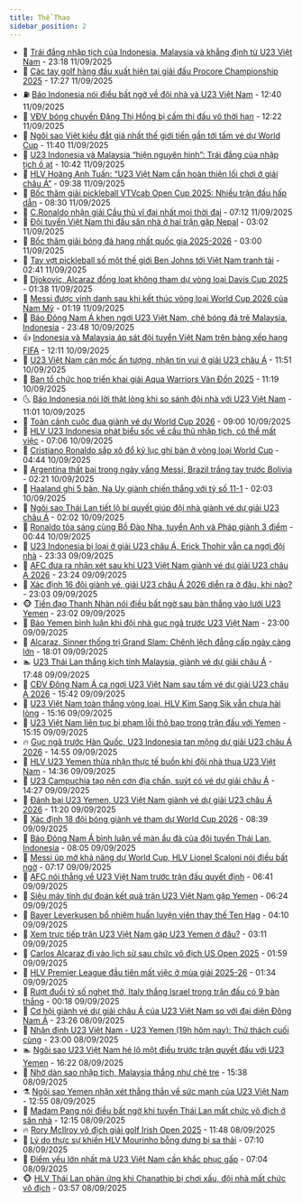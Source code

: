 ```yaml
---
title: Thể Thao
sidebar_position: 2
---
```


<!-- dantri-the-thao:START -->
- 🎡 [Trái đắng nhập tịch của Indonesia, Malaysia và khẳng định từ U23 Việt Nam](https://dantri.com.vn/the-thao/trai-dang-nhap-tich-cua-indonesia-malaysia-va-khang-dinh-tu-u23-viet-nam-20250912015504015.htm) - 23:18 11/09/2025
- 💯 [Các tay golf hàng đầu xuất hiện tại giải đấu Procore Championship 2025](https://dantri.com.vn/the-thao/cac-tay-golf-hang-dau-xuat-hien-tai-giai-dau-procore-championship-2025-20250911193242090.htm) - 17:27 11/09/2025
- ⛽️ [Báo Indonesia nói điều bất ngờ về đội nhà và U23 Việt Nam](https://dantri.com.vn/the-thao/bao-indonesia-noi-dieu-bat-ngo-ve-doi-nha-va-u23-viet-nam-20250911194051565.htm) - 12:40 11/09/2025
- 💃 [VĐV bóng chuyền Đặng Thị Hồng bị cấm thi đấu vô thời hạn](https://dantri.com.vn/the-thao/vdv-bong-chuyen-dang-thi-hong-bi-cam-thi-dau-vo-thoi-han-20250911192155285.htm) - 12:22 11/09/2025
- 🌈 [Ngôi sao Việt kiều đắt giá nhất thế giới tiến gần tới tấm vé dự World Cup](https://dantri.com.vn/the-thao/ngoi-sao-viet-kieu-dat-gia-nhat-the-gioi-tien-gan-toi-tam-ve-du-world-cup-20250911184001790.htm) - 11:40 11/09/2025
- 🦅 [U23 Indonesia và Malaysia “hiện nguyên hình”: Trái đắng của nhập tịch ồ ạt](https://dantri.com.vn/the-thao/u23-indonesia-va-malaysia-hien-nguyen-hinh-trai-dang-cua-nhap-tich-o-at-20250911094251927.htm) - 10:42 11/09/2025
- 🌝 [HLV Hoàng Anh Tuấn: “U23 Việt Nam cần hoàn thiện lối chơi ở giải châu Á”](https://dantri.com.vn/the-thao/hlv-hoang-anh-tuan-u23-viet-nam-can-hoan-thien-loi-choi-o-giai-chau-a-20250910235920492.htm) - 09:38 11/09/2025
- 🚀 [Bốc thăm giải pickleball VTVcab Open Cup 2025: Nhiều trận đấu hấp dẫn](https://dantri.com.vn/the-thao/boc-tham-giai-pickleball-vtvcab-open-cup-2025-nhieu-tran-dau-hap-dan-20250911172612199.htm) - 08:30 11/09/2025
- 🎉 [C.Ronaldo nhận giải Cầu thủ vĩ đại nhất mọi thời đại](https://dantri.com.vn/the-thao/cronaldo-nhan-giai-cau-thu-vi-dai-nhat-moi-thoi-dai-20250911141245642.htm) - 07:12 11/09/2025
- 📝 [Đội tuyển Việt Nam thi đấu sân nhà ở hai trận gặp Nepal](https://dantri.com.vn/the-thao/doi-tuyen-viet-nam-thi-dau-san-nha-o-hai-tran-gap-nepal-20250911105647892.htm) - 03:02 11/09/2025
- 🦄 [Bốc thăm giải bóng đá hạng nhất quốc gia 2025-2026](https://dantri.com.vn/the-thao/boc-tham-giai-bong-da-hang-nhat-quoc-gia-2025-2026-20250911134741478.htm) - 03:00 11/09/2025
- 🎉 [Tay vợt pickleball số một thế giới Ben Johns tới Việt Nam tranh tài](https://dantri.com.vn/the-thao/tay-vot-pickleball-so-mot-the-gioi-ben-johns-toi-viet-nam-tranh-tai-20250911090032672.htm) - 02:41 11/09/2025
- 💼 [Djokovic, Alcaraz đồng loạt không tham dự vòng loại Davis Cup 2025](https://dantri.com.vn/the-thao/djokovic-alcaraz-dong-loat-khong-tham-du-vong-loai-davis-cup-2025-20250911083645165.htm) - 01:38 11/09/2025
- 🤡 [Messi được vinh danh sau khi kết thúc vòng loại World Cup 2026 của Nam Mỹ](https://dantri.com.vn/the-thao/messi-duoc-vinh-danh-sau-khi-ket-thuc-vong-loai-world-cup-2026-cua-nam-my-20250911075251561.htm) - 01:19 11/09/2025
- 🦆 [Báo Đông Nam Á khen ngợi U23 Việt Nam, chê bóng đá trẻ Malaysia, Indonesia](https://dantri.com.vn/the-thao/bao-dong-nam-a-khen-ngoi-u23-viet-nam-che-bong-da-tre-malaysia-indonesia-20250911011029705.htm) - 23:48 10/09/2025
- 👍 [Indonesia và Malaysia áp sát đội tuyển Việt Nam trên bảng xếp hạng FIFA](https://dantri.com.vn/the-thao/indonesia-va-malaysia-ap-sat-doi-tuyen-viet-nam-tren-bang-xep-hang-fifa-20250910181506964.htm) - 12:11 10/09/2025
- 💼 [U23 Việt Nam cán mốc ấn tượng, nhận tin vui ở giải U23 châu Á](https://dantri.com.vn/the-thao/u23-viet-nam-can-moc-an-tuong-nhan-tin-vui-o-giai-u23-chau-a-20250910185109092.htm) - 11:51 10/09/2025
- 🦒 [Ban tổ chức họp triển khai giải Aqua Warriors Vân Đồn 2025](https://dantri.com.vn/the-thao/ban-to-chuc-hop-trien-khai-giai-aqua-warriors-van-don-2025-20250910172624385.htm) - 11:19 10/09/2025
- 🌜 [Báo Indonesia nói lời thật lòng khi so sánh đội nhà với U23 Việt Nam](https://dantri.com.vn/the-thao/bao-indonesia-noi-loi-that-long-khi-so-sanh-doi-nha-voi-u23-viet-nam-20250910174521364.htm) - 11:01 10/09/2025
- 🦆 [Toàn cảnh cuộc đua giành vé dự World Cup 2026](https://dantri.com.vn/the-thao/toan-canh-cuoc-dua-gianh-ve-du-world-cup-2026-20250910092622592.htm) - 09:00 10/09/2025
- 💪 [HLV U23 Indonesia phát biểu sốc về cầu thủ nhập tịch, có thể mất việc](https://dantri.com.vn/the-thao/hlv-u23-indonesia-phat-bieu-soc-ve-cau-thu-nhap-tich-co-the-mat-viec-20250910131325508.htm) - 07:06 10/09/2025
- 🧠 [Cristiano Ronaldo sắp xô đổ kỷ lục ghi bàn ở vòng loại World Cup](https://dantri.com.vn/the-thao/cristiano-ronaldo-sap-xo-do-ky-luc-ghi-ban-o-vong-loai-world-cup-20250910112553502.htm) - 04:44 10/09/2025
- 🦄 [Argentina thất bại trong ngày vắng Messi, Brazil trắng tay trước Bolivia](https://dantri.com.vn/the-thao/argentina-that-bai-trong-ngay-vang-messi-brazil-trang-tay-truoc-bolivia-20250910092110939.htm) - 02:21 10/09/2025
- 🥸 [Haaland ghi 5 bàn, Na Uy giành chiến thắng với tỷ số 11-1](https://dantri.com.vn/the-thao/haaland-ghi-5-ban-na-uy-gianh-chien-thang-voi-ty-so-11-1-20250910084310700.htm) - 02:03 10/09/2025
- 🤠 [Ngôi sao Thái Lan tiết lộ bí quyết giúp đội nhà giành vé dự giải U23 châu Á](https://dantri.com.vn/the-thao/ngoi-sao-thai-lan-tiet-lo-bi-quyet-giup-doi-nha-gianh-ve-du-giai-u23-chau-a-20250910090400885.htm) - 02:02 10/09/2025
- 👺 [Ronaldo tỏa sáng cùng Bồ Đào Nha, tuyển Anh và Pháp giành 3 điểm](https://dantri.com.vn/the-thao/ronaldo-toa-sang-cung-bo-dao-nha-tuyen-anh-va-phap-gianh-3-diem-20250910073427813.htm) - 00:44 10/09/2025
- 📝 [U23 Indonesia bị loại ở giải U23 châu Á, Erick Thohir vẫn ca ngợi đội nhà](https://dantri.com.vn/the-thao/u23-indonesia-bi-loai-o-giai-u23-chau-a-erick-thohir-van-ca-ngoi-doi-nha-20250910005822552.htm) - 23:33 09/09/2025
- 🦆 [AFC đưa ra nhận xét sau khi U23 Việt Nam giành vé dự giải U23 châu Á 2026](https://dantri.com.vn/the-thao/afc-dua-ra-nhan-xet-sau-khi-u23-viet-nam-gianh-ve-du-giai-u23-chau-a-2026-20250909233318258.htm) - 23:24 09/09/2025
- 🥳 [Xác định 16 đội giành vé, giải U23 châu Á 2026 diễn ra ở đâu, khi nào?](https://dantri.com.vn/the-thao/xac-dinh-16-doi-gianh-ve-giai-u23-chau-a-2026-dien-ra-o-dau-khi-nao-20250910033559976.htm) - 23:03 09/09/2025
- 🐵 [Tiền đạo Thanh Nhàn nói điều bất ngờ sau bàn thắng vào lưới U23 Yemen](https://dantri.com.vn/the-thao/tien-dao-thanh-nhan-noi-dieu-bat-ngo-sau-ban-thang-vao-luoi-u23-yemen-20250910002957583.htm) - 23:02 09/09/2025
- 🤩 [Báo Yemen bình luận khi đội nhà gục ngã trước U23 Việt Nam](https://dantri.com.vn/the-thao/bao-yemen-binh-luan-khi-doi-nha-guc-nga-truoc-u23-viet-nam-20250910000511217.htm) - 23:00 09/09/2025
- 🤠 [Alcaraz, Sinner thống trị Grand Slam: Chênh lệch đẳng cấp ngày càng lớn](https://dantri.com.vn/the-thao/alcaraz-sinner-thong-tri-grand-slam-chenh-lech-dang-cap-ngay-cang-lon-20250909084802850.htm) - 18:01 09/09/2025
- 🏊 [U23 Thái Lan thắng kịch tính Malaysia, giành vé dự giải châu Á](https://dantri.com.vn/the-thao/u23-thai-lan-thang-kich-tinh-malaysia-gianh-ve-du-giai-chau-a-20250909233150136.htm) - 17:48 09/09/2025
- 🗽 [CĐV Đông Nam Á ca ngợi U23 Việt Nam sau tấm vé dự giải U23 châu Á 2026](https://dantri.com.vn/the-thao/cdv-dong-nam-a-ca-ngoi-u23-viet-nam-sau-tam-ve-du-giai-u23-chau-a-2026-20250909222703740.htm) - 15:42 09/09/2025
- 🚀 [U23 Việt Nam toàn thắng vòng loại, HLV Kim Sang Sik vẫn chưa hài lòng](https://dantri.com.vn/the-thao/u23-viet-nam-toan-thang-vong-loai-hlv-kim-sang-sik-van-chua-hai-long-20250909221255894.htm) - 15:16 09/09/2025
- 🎉 [U23 Việt Nam liên tục bị phạm lỗi thô bạo trong trận đấu với Yemen](https://dantri.com.vn/the-thao/u23-viet-nam-lien-tuc-bi-pham-loi-tho-bao-trong-tran-dau-voi-yemen-20250909222238685.htm) - 15:15 09/09/2025
- 🔥 [Gục ngã trước Hàn Quốc, U23 Indonesia tan mộng dự giải U23 châu Á 2026](https://dantri.com.vn/the-thao/guc-nga-truoc-han-quoc-u23-indonesia-tan-mong-du-giai-u23-chau-a-2026-20250909215259122.htm) - 14:55 09/09/2025
- 🎉 [HLV U23 Yemen thừa nhận thực tế buồn khi đội nhà thua U23 Việt Nam](https://dantri.com.vn/the-thao/hlv-u23-yemen-thua-nhan-thuc-te-buon-khi-doi-nha-thua-u23-viet-nam-20250909213602163.htm) - 14:36 09/09/2025
- 🎡 [U23 Campuchia tạo nên cơn địa chấn, suýt có vé dự giải châu Á](https://dantri.com.vn/the-thao/u23-campuchia-tao-nen-con-dia-chan-suyt-co-ve-du-giai-chau-a-20250909212750008.htm) - 14:27 09/09/2025
- 🐻 [Đánh bại U23 Yemen, U23 Việt Nam giành vé dự giải U23 châu Á 2026](https://dantri.com.vn/the-thao/danh-bai-u23-yemen-u23-viet-nam-gianh-ve-du-giai-u23-chau-a-2026-20250909182025994.htm) - 11:20 09/09/2025
- 🌊 [Xác định 18 đội bóng giành vé tham dự World Cup 2026](https://dantri.com.vn/the-thao/xac-dinh-18-doi-bong-gianh-ve-tham-du-world-cup-2026-20250909103932483.htm) - 08:39 09/09/2025
- 💃 [Báo Đông Nam Á bình luận về màn ẩu đả của đội tuyển Thái Lan, Indonesia](https://dantri.com.vn/the-thao/bao-dong-nam-a-binh-luan-ve-man-au-da-cua-doi-tuyen-thai-lan-indonesia-20250909145907603.htm) - 08:05 09/09/2025
- 🤔 [Messi úp mở khả năng dự World Cup, HLV Lionel Scaloni nói điều bất ngờ](https://dantri.com.vn/the-thao/messi-up-mo-kha-nang-du-world-cup-hlv-lionel-scaloni-noi-dieu-bat-ngo-20250909113546514.htm) - 07:17 09/09/2025
- 🤭 [AFC nói thẳng về U23 Việt Nam trước trận đấu quyết định](https://dantri.com.vn/the-thao/afc-noi-thang-ve-u23-viet-nam-truoc-tran-dau-quyet-dinh-20250909134113060.htm) - 06:41 09/09/2025
- 👹 [Siêu máy tính dự đoán kết quả trận U23 Việt Nam gặp Yemen](https://dantri.com.vn/the-thao/sieu-may-tinh-du-doan-ket-qua-tran-u23-viet-nam-gap-yemen-20250909132444041.htm) - 06:24 09/09/2025
- 🗽 [Bayer Leverkusen bổ nhiệm huấn luyện viên thay thế Ten Hag](https://dantri.com.vn/the-thao/bayer-leverkusen-bo-nhiem-huan-luyen-vien-thay-the-ten-hag-20250909105628325.htm) - 04:10 09/09/2025
- 🥳 [Xem trực tiếp trận U23 Việt Nam gặp U23 Yemen ở đâu?](https://dantri.com.vn/the-thao/xem-truc-tiep-tran-u23-viet-nam-gap-u23-yemen-o-dau-20250909095051718.htm) - 03:11 09/09/2025
- 💃 [Carlos Alcaraz đi vào lịch sử sau chức vô địch US Open 2025](https://dantri.com.vn/the-thao/carlos-alcaraz-di-vao-lich-su-sau-chuc-vo-dich-us-open-2025-20250909085633984.htm) - 01:59 09/09/2025
- 🧰 [HLV Premier League đầu tiên mất việc ở mùa giải 2025-26](https://dantri.com.vn/the-thao/hlv-premier-league-dau-tien-mat-viec-o-mua-giai-2025-26-20250909081830227.htm) - 01:34 09/09/2025
- 💪 [Rượt đuổi tỷ số nghẹt thở, Italy thắng Israel trong trận đấu có 9 bàn thắng](https://dantri.com.vn/the-thao/ruot-duoi-ty-so-nghet-tho-italy-thang-israel-trong-tran-dau-co-9-ban-thang-20250909070952089.htm) - 00:18 09/09/2025
- 🚀 [Cơ hội giành vé dự giải châu Á của U23 Việt Nam so với đại diện Đông Nam Á](https://dantri.com.vn/the-thao/co-hoi-gianh-ve-du-giai-chau-a-cua-u23-viet-nam-so-voi-dai-dien-dong-nam-a-20250908232914453.htm) - 23:26 08/09/2025
- 🤠 [Nhận định U23 Việt Nam - U23 Yemen &lpar;19h hôm nay&rpar;: Thử thách cuối cùng](https://dantri.com.vn/the-thao/nhan-dinh-u23-viet-nam-u23-yemen-19h-hom-nay-thu-thach-cuoi-cung-20250908153622752.htm) - 23:00 08/09/2025
- 🏊 [Ngôi sao U23 Việt Nam hé lộ một điều trước trận quyết đấu với U23 Yemen](https://dantri.com.vn/the-thao/ngoi-sao-u23-viet-nam-he-lo-mot-dieu-truoc-tran-quyet-dau-voi-u23-yemen-20250908230138015.htm) - 16:22 08/09/2025
- 🦄 [Nhờ dàn sao nhập tịch, Malaysia thắng như chẻ tre](https://dantri.com.vn/the-thao/nho-dan-sao-nhap-tich-malaysia-thang-nhu-che-tre-20250908223826750.htm) - 15:38 08/09/2025
- ⚗️ [Ngôi sao Yemen nhận xét thẳng thắn về sức mạnh của U23 Việt Nam](https://dantri.com.vn/the-thao/ngoi-sao-yemen-nhan-xet-thang-than-ve-suc-manh-cua-u23-viet-nam-20250908195440142.htm) - 12:55 08/09/2025
- 🥷 [Madam Pang nói điều bất ngờ khi tuyển Thái Lan mất chức vô địch ở sân nhà](https://dantri.com.vn/the-thao/madam-pang-noi-dieu-bat-ngo-khi-tuyen-thai-lan-mat-chuc-vo-dich-o-san-nha-20250908190944842.htm) - 12:15 08/09/2025
- 🔥 [Rory McIlroy vô địch giải golf Irish Open 2025](https://dantri.com.vn/the-thao/rory-mcilroy-vo-dich-giai-golf-irish-open-2025-20250908191115098.htm) - 11:48 08/09/2025
- 🦅 [Lý do thực sự khiến HLV Mourinho bỗng dưng bị sa thải](https://dantri.com.vn/the-thao/ly-do-thuc-su-khien-hlv-mourinho-bong-dung-bi-sa-thai-20250908114515810.htm) - 07:10 08/09/2025
- 🌝 [Điểm yếu lớn nhất mà U23 Việt Nam cần khắc phục gấp](https://dantri.com.vn/the-thao/diem-yeu-lon-nhat-ma-u23-viet-nam-can-khac-phuc-gap-20250908113439266.htm) - 07:04 08/09/2025
- 🐵 [HLV Thái Lan phản ứng khi Chanathip bị chơi xấu, đội nhà mất chức vô địch](https://dantri.com.vn/the-thao/hlv-thai-lan-phan-ung-khi-chanathip-bi-choi-xau-doi-nha-mat-chuc-vo-dich-20250908103529979.htm) - 03:57 08/09/2025<!-- dantri-the-thao:END -->
